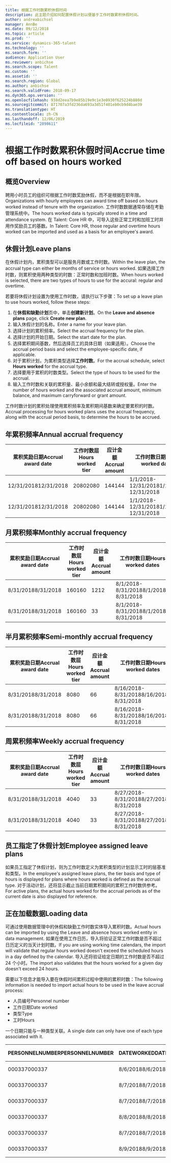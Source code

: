 ```yaml
---
title: 根据工作时数累积休假时间
description: 此主题介绍如何配置休假计划以便基于工作时数累积休假时间。
author: andreabichsel
manager: AnnBe
ms.date: 09/12/2018
ms.topic: article
ms.prod: ''
ms.service: dynamics-365-talent
ms.technology: ''
ms.search.form: ''
audience: Application User
ms.reviewer: anbichse
ms.search.scope: Talent
ms.custom: ''
ms.assetid: ''
ms.search.region: Global
ms.author: anbichse
ms.search.validFrom: 2018-09-17
ms.dyn365.ops.version: ''
ms.openlocfilehash: 938d2eea7b9e85b19e9c1e3e0930f625224b880d
ms.sourcegitcommit: 871707a3fd236da693a3d51f401eb0cb9d4bae39
ms.translationtype: HT
ms.contentlocale: zh-CN
ms.lasthandoff: 12/06/2019
ms.locfileid: "2898611"
---
```

# <a name="accrue-time-off-based-on-hours-worked"></a><span data-ttu-id="d77e3-103">根据工作时数累积休假时间</span><span class="sxs-lookup"><span data-stu-id="d77e3-103">Accrue time off based on hours worked</span></span>

## <a name="overview"></a><span data-ttu-id="d77e3-104">概览</span><span class="sxs-lookup"><span data-stu-id="d77e3-104">Overview</span></span>

<span data-ttu-id="d77e3-105">聘用小时员工的组织可根据工作时数奖励休假，而不是根据在职年限。</span><span class="sxs-lookup"><span data-stu-id="d77e3-105">Organizations with hourly employees can award time off based on hours worked instead of tenure with the organization.</span></span> <span data-ttu-id="d77e3-106">工作时数数据通常存储在考勤管理系统中。</span><span class="sxs-lookup"><span data-stu-id="d77e3-106">The hours worked data is typically stored in a time and attendance system.</span></span> <span data-ttu-id="d77e3-107">在 Talent: Core HR 中，可导入这些正常工时和加班工时并用作奖励员工的基数。</span><span class="sxs-lookup"><span data-stu-id="d77e3-107">In Talent: Core HR, those regular and overtime hours worked can be imported and used as a basis for an employee's award.</span></span>

## <a name="leave-plans"></a><span data-ttu-id="d77e3-108">休假计划</span><span class="sxs-lookup"><span data-stu-id="d77e3-108">Leave plans</span></span>

<span data-ttu-id="d77e3-109">在休假计划内，累积类型可以是服务月数或工作时数。</span><span class="sxs-lookup"><span data-stu-id="d77e3-109">Within the leave plan, the accrual type can either be months of service or hours worked.</span></span> <span data-ttu-id="d77e3-110">如果选择工作时数，则累积使用两种类型的时数：正常时数和加班时数。</span><span class="sxs-lookup"><span data-stu-id="d77e3-110">When hours worked is selected, there are two types of hours to use for the accural: regular and overtime.</span></span>

<span data-ttu-id="d77e3-111">若要将休假计划设置为使用工作时数，请执行以下步骤：</span><span class="sxs-lookup"><span data-stu-id="d77e3-111">To set up a leave plan to use hours worked, follow these steps:</span></span>

1. <span data-ttu-id="d77e3-112">在**休假和缺勤计划**页中，单击**创建新计划**。</span><span class="sxs-lookup"><span data-stu-id="d77e3-112">On the **Leave and absence plans** page, click **Create new plan**.</span></span>
2. <span data-ttu-id="d77e3-113">输入休假计划的名称。</span><span class="sxs-lookup"><span data-stu-id="d77e3-113">Enter a name for your leave plan.</span></span>
3. <span data-ttu-id="d77e3-114">选择计划的累积频率。</span><span class="sxs-lookup"><span data-stu-id="d77e3-114">Select the accrual frequency for the plan.</span></span>
5. <span data-ttu-id="d77e3-115">选择计划的开始日期。</span><span class="sxs-lookup"><span data-stu-id="d77e3-115">Select the start date for the plan.</span></span>
6. <span data-ttu-id="d77e3-116">选择累积期间基数，然后选择员工的具体日期（如果适用）。</span><span class="sxs-lookup"><span data-stu-id="d77e3-116">Choose the accrual period basis and select the employee-specific date, if applicable.</span></span>
7. <span data-ttu-id="d77e3-117">对于累积计划，为累积类型选择**工作时数**。</span><span class="sxs-lookup"><span data-stu-id="d77e3-117">For the accrual schedule, select **Hours worked** for the accrual type.</span></span>
8. <span data-ttu-id="d77e3-118">选择要用于累积的时数类型。</span><span class="sxs-lookup"><span data-stu-id="d77e3-118">Select the type of hours to be used for the accrual.</span></span>
9. <span data-ttu-id="d77e3-119">输入工作时数和关联的累积量、最小余额和最大结转或授权量。</span><span class="sxs-lookup"><span data-stu-id="d77e3-119">Enter the number of hours worked and the associated accrual amount, minimum balance, and maximum carryforward or grant amount.</span></span>

<span data-ttu-id="d77e3-120">工作时数计划的累积处理使用累积频率及累积期间基数来确定要累积的时数。</span><span class="sxs-lookup"><span data-stu-id="d77e3-120">Accrual processing for hours worked plans uses the accrual frequency, along with the accrual period basis, to determine the hours to be accrued.</span></span>

## <a name="annual-accrual-frequency"></a><span data-ttu-id="d77e3-121">年累积频率</span><span class="sxs-lookup"><span data-stu-id="d77e3-121">Annual accrual frequency</span></span>

| <span data-ttu-id="d77e3-122">累积奖励日期</span><span class="sxs-lookup"><span data-stu-id="d77e3-122">Accrual award date</span></span>    | <span data-ttu-id="d77e3-123">工作时数层</span><span class="sxs-lookup"><span data-stu-id="d77e3-123">Hours worked tier</span></span>    | <span data-ttu-id="d77e3-124">应计金额</span><span class="sxs-lookup"><span data-stu-id="d77e3-124">Accrual amount</span></span>        | <span data-ttu-id="d77e3-125">工作时数日期</span><span class="sxs-lookup"><span data-stu-id="d77e3-125">Hours worked dates</span></span>   | <span data-ttu-id="d77e3-126">工作时数累积</span><span class="sxs-lookup"><span data-stu-id="d77e3-126">Hours worked actuals</span></span>| <span data-ttu-id="d77e3-127">奖励</span><span class="sxs-lookup"><span data-stu-id="d77e3-127">Award</span></span>               |
| --------------------- | -------------------- | --------------------- | -------------------- |-------------------- |-------------------- |
| <span data-ttu-id="d77e3-128">12/31/2018</span><span class="sxs-lookup"><span data-stu-id="d77e3-128">12/31/2018</span></span>            | <span data-ttu-id="d77e3-129">2080</span><span class="sxs-lookup"><span data-stu-id="d77e3-129">2080</span></span>                 | <span data-ttu-id="d77e3-130">144</span><span class="sxs-lookup"><span data-stu-id="d77e3-130">144</span></span>                   | <span data-ttu-id="d77e3-131">1/1/2018-12/31/2018</span><span class="sxs-lookup"><span data-stu-id="d77e3-131">1/1/2018-12/31/2018</span></span>  | <span data-ttu-id="d77e3-132">2085</span><span class="sxs-lookup"><span data-stu-id="d77e3-132">2085</span></span>                | <span data-ttu-id="d77e3-133">144</span><span class="sxs-lookup"><span data-stu-id="d77e3-133">144</span></span>                 |        
| <span data-ttu-id="d77e3-134">12/31/2018</span><span class="sxs-lookup"><span data-stu-id="d77e3-134">12/31/2018</span></span>            | <span data-ttu-id="d77e3-135">2080</span><span class="sxs-lookup"><span data-stu-id="d77e3-135">2080</span></span>                 | <span data-ttu-id="d77e3-136">144</span><span class="sxs-lookup"><span data-stu-id="d77e3-136">144</span></span>                   | <span data-ttu-id="d77e3-137">1/1/2018-12/31/2018</span><span class="sxs-lookup"><span data-stu-id="d77e3-137">1/1/2018-12/31/2018</span></span>  | <span data-ttu-id="d77e3-138">2000</span><span class="sxs-lookup"><span data-stu-id="d77e3-138">2000</span></span>                | <span data-ttu-id="d77e3-139">0</span><span class="sxs-lookup"><span data-stu-id="d77e3-139">0</span></span>                 |


## <a name="monthly-accrual-frequency"></a><span data-ttu-id="d77e3-140">月累积频率</span><span class="sxs-lookup"><span data-stu-id="d77e3-140">Monthly accrual frequency</span></span>

| <span data-ttu-id="d77e3-141">累积奖励日期</span><span class="sxs-lookup"><span data-stu-id="d77e3-141">Accrual award date</span></span>    | <span data-ttu-id="d77e3-142">工作时数层</span><span class="sxs-lookup"><span data-stu-id="d77e3-142">Hours worked tier</span></span>    | <span data-ttu-id="d77e3-143">应计金额</span><span class="sxs-lookup"><span data-stu-id="d77e3-143">Accrual amount</span></span>        | <span data-ttu-id="d77e3-144">工作时数日期</span><span class="sxs-lookup"><span data-stu-id="d77e3-144">Hours worked dates</span></span>   | <span data-ttu-id="d77e3-145">工作时数累积</span><span class="sxs-lookup"><span data-stu-id="d77e3-145">Hours worked actuals</span></span>| <span data-ttu-id="d77e3-146">奖励</span><span class="sxs-lookup"><span data-stu-id="d77e3-146">Award</span></span>               |
| --------------------- | -------------------- | --------------------- | -------------------- |-------------------- |-------------------- |
| <span data-ttu-id="d77e3-147">8/31/2018</span><span class="sxs-lookup"><span data-stu-id="d77e3-147">8/31/2018</span></span>             | <span data-ttu-id="d77e3-148">160</span><span class="sxs-lookup"><span data-stu-id="d77e3-148">160</span></span>                  | <span data-ttu-id="d77e3-149">12</span><span class="sxs-lookup"><span data-stu-id="d77e3-149">12</span></span>                    | <span data-ttu-id="d77e3-150">8/1/2018-8/31/2018</span><span class="sxs-lookup"><span data-stu-id="d77e3-150">8/1/2018-8/31/2018</span></span>   | <span data-ttu-id="d77e3-151">184</span><span class="sxs-lookup"><span data-stu-id="d77e3-151">184</span></span>                 | <span data-ttu-id="d77e3-152">12</span><span class="sxs-lookup"><span data-stu-id="d77e3-152">12</span></span>                  |        
| <span data-ttu-id="d77e3-153">8/31/2018</span><span class="sxs-lookup"><span data-stu-id="d77e3-153">8/31/2018</span></span>             | <span data-ttu-id="d77e3-154">160</span><span class="sxs-lookup"><span data-stu-id="d77e3-154">160</span></span>                  | <span data-ttu-id="d77e3-155">3</span><span class="sxs-lookup"><span data-stu-id="d77e3-155">3</span></span>                     | <span data-ttu-id="d77e3-156">8/1/2018-8/31/2018</span><span class="sxs-lookup"><span data-stu-id="d77e3-156">8/1/2018-8/31/2018</span></span>   | <span data-ttu-id="d77e3-157">184</span><span class="sxs-lookup"><span data-stu-id="d77e3-157">184</span></span>                 | <span data-ttu-id="d77e3-158">3</span><span class="sxs-lookup"><span data-stu-id="d77e3-158">3</span></span>                   |

## <a name="semi-monthly-accrual-frequency"></a><span data-ttu-id="d77e3-159">半月累积频率</span><span class="sxs-lookup"><span data-stu-id="d77e3-159">Semi-monthly accrual frequency</span></span>

| <span data-ttu-id="d77e3-160">累积奖励日期</span><span class="sxs-lookup"><span data-stu-id="d77e3-160">Accrual award date</span></span>    | <span data-ttu-id="d77e3-161">工作时数层</span><span class="sxs-lookup"><span data-stu-id="d77e3-161">Hours worked tier</span></span>    | <span data-ttu-id="d77e3-162">应计金额</span><span class="sxs-lookup"><span data-stu-id="d77e3-162">Accrual amount</span></span>        | <span data-ttu-id="d77e3-163">工作时数日期</span><span class="sxs-lookup"><span data-stu-id="d77e3-163">Hours worked dates</span></span>   | <span data-ttu-id="d77e3-164">工作时数累积</span><span class="sxs-lookup"><span data-stu-id="d77e3-164">Hours worked actuals</span></span>| <span data-ttu-id="d77e3-165">奖励</span><span class="sxs-lookup"><span data-stu-id="d77e3-165">Award</span></span>               |
| --------------------- | -------------------- | --------------------- | -------------------- |-------------------- |-------------------- |
| <span data-ttu-id="d77e3-166">8/31/2018</span><span class="sxs-lookup"><span data-stu-id="d77e3-166">8/31/2018</span></span>             | <span data-ttu-id="d77e3-167">80</span><span class="sxs-lookup"><span data-stu-id="d77e3-167">80</span></span>                   | <span data-ttu-id="d77e3-168">6</span><span class="sxs-lookup"><span data-stu-id="d77e3-168">6</span></span>                     | <span data-ttu-id="d77e3-169">8/16/2018-8/31/2018</span><span class="sxs-lookup"><span data-stu-id="d77e3-169">8/16/2018-8/31/2018</span></span>  | <span data-ttu-id="d77e3-170">81</span><span class="sxs-lookup"><span data-stu-id="d77e3-170">81</span></span>                  | <span data-ttu-id="d77e3-171">6</span><span class="sxs-lookup"><span data-stu-id="d77e3-171">6</span></span>                  |        
| <span data-ttu-id="d77e3-172">8/31/2018</span><span class="sxs-lookup"><span data-stu-id="d77e3-172">8/31/2018</span></span>             | <span data-ttu-id="d77e3-173">80</span><span class="sxs-lookup"><span data-stu-id="d77e3-173">80</span></span>                   | <span data-ttu-id="d77e3-174">6</span><span class="sxs-lookup"><span data-stu-id="d77e3-174">6</span></span>                     | <span data-ttu-id="d77e3-175">8/16/2018-8/31/2018</span><span class="sxs-lookup"><span data-stu-id="d77e3-175">8/16/2018-8/31/2018</span></span>  | <span data-ttu-id="d77e3-176">75</span><span class="sxs-lookup"><span data-stu-id="d77e3-176">75</span></span>                  | <span data-ttu-id="d77e3-177">0</span><span class="sxs-lookup"><span data-stu-id="d77e3-177">0</span></span>                   |

## <a name="weekly-accrual-frequency"></a><span data-ttu-id="d77e3-178">周累积频率</span><span class="sxs-lookup"><span data-stu-id="d77e3-178">Weekly accrual frequency</span></span>

| <span data-ttu-id="d77e3-179">累积奖励日期</span><span class="sxs-lookup"><span data-stu-id="d77e3-179">Accrual award date</span></span>    | <span data-ttu-id="d77e3-180">工作时数层</span><span class="sxs-lookup"><span data-stu-id="d77e3-180">Hours worked tier</span></span>    | <span data-ttu-id="d77e3-181">应计金额</span><span class="sxs-lookup"><span data-stu-id="d77e3-181">Accrual amount</span></span>        | <span data-ttu-id="d77e3-182">工作时数日期</span><span class="sxs-lookup"><span data-stu-id="d77e3-182">Hours worked dates</span></span>   | <span data-ttu-id="d77e3-183">工作时数累积</span><span class="sxs-lookup"><span data-stu-id="d77e3-183">Hours worked actuals</span></span>| <span data-ttu-id="d77e3-184">奖励</span><span class="sxs-lookup"><span data-stu-id="d77e3-184">Award</span></span>               |
| --------------------- | -------------------- | --------------------- | -------------------- |-------------------- |-------------------- |
| <span data-ttu-id="d77e3-185">8/31/2018</span><span class="sxs-lookup"><span data-stu-id="d77e3-185">8/31/2018</span></span>             | <span data-ttu-id="d77e3-186">40</span><span class="sxs-lookup"><span data-stu-id="d77e3-186">40</span></span>                   | <span data-ttu-id="d77e3-187">3</span><span class="sxs-lookup"><span data-stu-id="d77e3-187">3</span></span>                     | <span data-ttu-id="d77e3-188">8/27/2018-8/31/2018</span><span class="sxs-lookup"><span data-stu-id="d77e3-188">8/27/2018-8/31/2018</span></span>  | <span data-ttu-id="d77e3-189">42</span><span class="sxs-lookup"><span data-stu-id="d77e3-189">42</span></span>                  | <span data-ttu-id="d77e3-190">3</span><span class="sxs-lookup"><span data-stu-id="d77e3-190">3</span></span>                  |        
| <span data-ttu-id="d77e3-191">8/31/2018</span><span class="sxs-lookup"><span data-stu-id="d77e3-191">8/31/2018</span></span>             | <span data-ttu-id="d77e3-192">40</span><span class="sxs-lookup"><span data-stu-id="d77e3-192">40</span></span>                   | <span data-ttu-id="d77e3-193">3</span><span class="sxs-lookup"><span data-stu-id="d77e3-193">3</span></span>                     | <span data-ttu-id="d77e3-194">8/27/2018-8/31/2018</span><span class="sxs-lookup"><span data-stu-id="d77e3-194">8/27/2018-8/31/2018</span></span>  | <span data-ttu-id="d77e3-195">35</span><span class="sxs-lookup"><span data-stu-id="d77e3-195">35</span></span>                  | <span data-ttu-id="d77e3-196">0</span><span class="sxs-lookup"><span data-stu-id="d77e3-196">0</span></span>                   |

## <a name="employee-assigned-leave-plans"></a><span data-ttu-id="d77e3-197">员工指定了休假计划</span><span class="sxs-lookup"><span data-stu-id="d77e3-197">Employee assigned leave plans</span></span>

<span data-ttu-id="d77e3-198">如果员工指定了休假计划，则为工作时数定义为累积类型的计划显示工时的层基准和类型。</span><span class="sxs-lookup"><span data-stu-id="d77e3-198">In the employee's assigned leave plans, the tier basis and type of hours is displayed for plans where hours worked is defined as the accrual type.</span></span> <span data-ttu-id="d77e3-199">对于活动计划，还将显示截止当前日期累积期间的累积工作时数供参考。</span><span class="sxs-lookup"><span data-stu-id="d77e3-199">For active plans, the actual hours worked for the accrual periods as of the current date is also displayed for reference.</span></span> 

## <a name="loading-data"></a><span data-ttu-id="d77e3-200">正在加载数据</span><span class="sxs-lookup"><span data-stu-id="d77e3-200">Loading data</span></span>

<span data-ttu-id="d77e3-201">可通过使用数据管理中的休假和缺勤工作时数实体导入累积时数。</span><span class="sxs-lookup"><span data-stu-id="d77e3-201">Actual hours can be imported by using the Leave and absence hours worked entity in data management.</span></span> <span data-ttu-id="d77e3-202">如果在使用工作日历，导入将验证正常工作时数是否不超过日历定义的当天计划时数。</span><span class="sxs-lookup"><span data-stu-id="d77e3-202">If you are using working time calendars, the import will validate that regular hours worked doesn't exceed the scheduled hours in a day defined by the calendar.</span></span> <span data-ttu-id="d77e3-203">导入还将验证给定日期的工作时数是否不超过 24 个小时。</span><span class="sxs-lookup"><span data-stu-id="d77e3-203">The import also validates that the hours worked for a given day doesn't exceed 24 hours.</span></span> 

<span data-ttu-id="d77e3-204">需要以下信息才能导入要在休假时间累积过程中使用的累积时数：</span><span class="sxs-lookup"><span data-stu-id="d77e3-204">The following information is needed to import actual hours to be used in the leave accrual process:</span></span>

+ <span data-ttu-id="d77e3-205">人员编号</span><span class="sxs-lookup"><span data-stu-id="d77e3-205">Personnel number</span></span> 
+ <span data-ttu-id="d77e3-206">工作日期</span><span class="sxs-lookup"><span data-stu-id="d77e3-206">Date worked</span></span>
+ <span data-ttu-id="d77e3-207">类型</span><span class="sxs-lookup"><span data-stu-id="d77e3-207">Type</span></span>
+ <span data-ttu-id="d77e3-208">工时</span><span class="sxs-lookup"><span data-stu-id="d77e3-208">Hours</span></span>

<span data-ttu-id="d77e3-209">一个日期只能与一种类型关联。</span><span class="sxs-lookup"><span data-stu-id="d77e3-209">A single date can only have one of each type associated with it.</span></span>

| <span data-ttu-id="d77e3-210">PERSONNELNUMBER</span><span class="sxs-lookup"><span data-stu-id="d77e3-210">PERSONNELNUMBER</span></span>       | <span data-ttu-id="d77e3-211">DATEWORKED</span><span class="sxs-lookup"><span data-stu-id="d77e3-211">DATEWORKED</span></span>           | <span data-ttu-id="d77e3-212">类型</span><span class="sxs-lookup"><span data-stu-id="d77e3-212">TYPE</span></span>                  | <span data-ttu-id="d77e3-213">HOURS</span><span class="sxs-lookup"><span data-stu-id="d77e3-213">HOURS</span></span>                |
| --------------------- | -------------------- | --------------------- | -------------------- |
| <span data-ttu-id="d77e3-214">000337</span><span class="sxs-lookup"><span data-stu-id="d77e3-214">000337</span></span>                | <span data-ttu-id="d77e3-215">8/6/2018</span><span class="sxs-lookup"><span data-stu-id="d77e3-215">8/6/2018</span></span>             | <span data-ttu-id="d77e3-216">常规</span><span class="sxs-lookup"><span data-stu-id="d77e3-216">Regular</span></span>               | <span data-ttu-id="d77e3-217">8</span><span class="sxs-lookup"><span data-stu-id="d77e3-217">8</span></span>                    |       
| <span data-ttu-id="d77e3-218">000337</span><span class="sxs-lookup"><span data-stu-id="d77e3-218">000337</span></span>                | <span data-ttu-id="d77e3-219">8/7/2018</span><span class="sxs-lookup"><span data-stu-id="d77e3-219">8/7/2018</span></span>             | <span data-ttu-id="d77e3-220">常规</span><span class="sxs-lookup"><span data-stu-id="d77e3-220">Regular</span></span>               | <span data-ttu-id="d77e3-221">8</span><span class="sxs-lookup"><span data-stu-id="d77e3-221">8</span></span>                    |
| <span data-ttu-id="d77e3-222">000337</span><span class="sxs-lookup"><span data-stu-id="d77e3-222">000337</span></span>                | <span data-ttu-id="d77e3-223">8/7/2018</span><span class="sxs-lookup"><span data-stu-id="d77e3-223">8/7/2018</span></span>             | <span data-ttu-id="d77e3-224">加班</span><span class="sxs-lookup"><span data-stu-id="d77e3-224">Overtime</span></span>              | <span data-ttu-id="d77e3-225">3</span><span class="sxs-lookup"><span data-stu-id="d77e3-225">3</span></span>                    |
| <span data-ttu-id="d77e3-226">000337</span><span class="sxs-lookup"><span data-stu-id="d77e3-226">000337</span></span>                | <span data-ttu-id="d77e3-227">8/8/2018</span><span class="sxs-lookup"><span data-stu-id="d77e3-227">8/8/2018</span></span>             | <span data-ttu-id="d77e3-228">常规</span><span class="sxs-lookup"><span data-stu-id="d77e3-228">Regular</span></span>               | <span data-ttu-id="d77e3-229">8</span><span class="sxs-lookup"><span data-stu-id="d77e3-229">8</span></span>                    |
| <span data-ttu-id="d77e3-230">000337</span><span class="sxs-lookup"><span data-stu-id="d77e3-230">000337</span></span>                | <span data-ttu-id="d77e3-231">8/7/2018</span><span class="sxs-lookup"><span data-stu-id="d77e3-231">8/7/2018</span></span>             | <span data-ttu-id="d77e3-232">常规</span><span class="sxs-lookup"><span data-stu-id="d77e3-232">Regular</span></span>               | <span data-ttu-id="d77e3-233">8</span><span class="sxs-lookup"><span data-stu-id="d77e3-233">8</span></span>                    |
| <span data-ttu-id="d77e3-234">000337</span><span class="sxs-lookup"><span data-stu-id="d77e3-234">000337</span></span>                | <span data-ttu-id="d77e3-235">8/9/2018</span><span class="sxs-lookup"><span data-stu-id="d77e3-235">8/9/2018</span></span>             | <span data-ttu-id="d77e3-236">常规</span><span class="sxs-lookup"><span data-stu-id="d77e3-236">Regular</span></span>               | <span data-ttu-id="d77e3-237">8</span><span class="sxs-lookup"><span data-stu-id="d77e3-237">8</span></span>                    |
